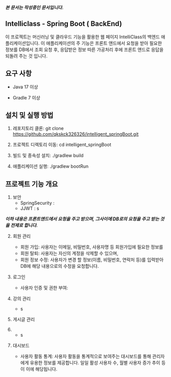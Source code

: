 ***본 문서는 작성중인 문서입니다.***


Intelliclass - Spring Boot ( BackEnd)
-

이 프로젝트는 머신러닝 및 클라우드 기능을 활용한 웹 페이지 IntelliClass의 백엔드 애플리케이션입니다. 
이 애플리케이션의 주 기능은 프론트 앤드에서 요청을 받아 필요한 정보를 DB에서 조회 요청 후,
응답받은 정보 따른 가공처리 후에 프론트 앤드로 응답을 되돌려 주는 것 입니다.



요구 사항
-
  - Java 17 이상

  - Gradle 7 이상




설치 및 실행 방법
-
1. 레포지토리 클론:
   git clone https://github.com/qkskck326326/intelligent_springBoot.git

2. 프로젝트 디렉토리 이동:
   cd intelligent_springBoot

3. 빌드 및 종속성 설치:
   ./gradlew build

4. 애플리케이션 실행:
   ./gradlew bootRun



프로젝트 기능 개요
-

1. 보안
   - SpringSecurity :
   - JJWT : s

***이하 내용은 프론트앤드에서 요청을 주고 받으며, 그사이에 DB로의 요청을 주고 받는 것을 전제로 합니다.***

2. 회원 관리
   - 회원 가입: 사용자는 이메일, 비밀번호, 사용자명 등 회원가입에 필요한 정보를
   - 회원 탈퇴: 사용자는 자신의 계정을 삭제할 수 있으며, 
   - 회원 정보 수정: 사용자가 변경 할 정보(이름, 비밀번호, 연락처 등)를  입력받아 DB에 해당 내용으로의 수정을 요청합니다.

2. 로그인
   - 사용자 인증 및 권한 부여:  
     
3. 강의 관리
   - s
4. 게시글 관리
5. - s

6. 대시보드
   - 사용자 활동 통계: 사용자 활동을 통계적으로 보여주는 대시보드를 통해 관리자에게 유용한 정보를 제공합니다.
    일일 활성 사용자 수, 월별 사용자 증가 추이 등이 이에 해당됩니다.
